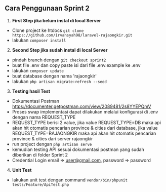 ## Cara Penggunaan Sprint 2

1. <b>First Step jika belum instal di local Server </b>

- Clone project ke htdocs ``git clone https://github.com/irvansyah98/laravel-rajaongkir.git``
- lakukan ``composer install``

2. <b>Second Step jika sudah instal di local Server </b>

- pindah branch dengan ``git checkout sprint2``
- buat file .env dan copy paste isi dari file .env.example ke .env
- lakukan ``composer update``
- buat database dengan nama 'rajaongkir'
- lakukan ``php artisan migrate:refresh --seed``

3. <b>Testing hasil Test</b>

- Dokumentasi Postman <https://documenter.getpostman.com/view/2089481/2s8YYEPQmV>
- Proses swap implementasi dapat dilakukan melalui konfigurasi di .env dengan nama REQUEST_TYPE
- REQUEST_TYPE berisi 2 value, jika value REQUEST_TYPE=DB maka api akan hit otomatis pencarian province & cities dari database, jika value REQUEST_TYPE=RAJAONGKIR maka api akan hit otomatis pencarian province & cities dari server rajaongkir
- run project dengan ``php artisan serve``
- kemudian testing API sesuai dokumentasi postman yang sudah diberikan di folder Sprint 2
- Credential Login email => user@gmail.com, password => password

4. <b>Unit Test</b>

- lakukan unit test dengan command ``vendor/bin/phpunit tests/Feature/ApiTest.php``
